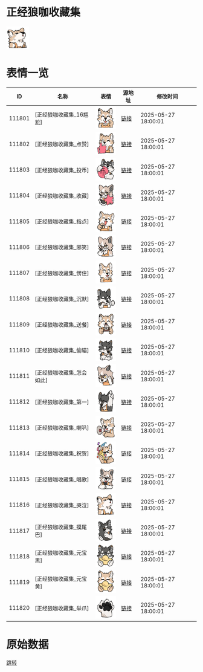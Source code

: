 # 正经狼咖收藏集

<img src="./cover.png" height="60" alt="cover" />

# 表情一览

|ID|名称|表情|源地址|修改时间|
|----|----|----|----|----|
|111801|[正经狼咖收藏集_16尴尬]|<img src="./pic/111801_%5B正经狼咖收藏集_16尴尬%5D.png" height="60" alt="16尴尬"/>|[链接](https://i0.hdslb.com/bfs/garb/1dccc1a4ed60f40d58fa3fc792a141b793b9ce8e.png)|2025-05-27 18:00:01|
|111802|[正经狼咖收藏集_点赞]|<img src="./pic/111802_%5B正经狼咖收藏集_点赞%5D.png" height="60" alt="点赞"/>|[链接](https://i0.hdslb.com/bfs/garb/567560d60078d770faf0d07e4c774378f5ef5453.png)|2025-05-27 18:00:01|
|111803|[正经狼咖收藏集_投币]|<img src="./pic/111803_%5B正经狼咖收藏集_投币%5D.png" height="60" alt="投币"/>|[链接](https://i0.hdslb.com/bfs/garb/a3718f02f9ca152560a78005be18e2190fd11206.png)|2025-05-27 18:00:01|
|111804|[正经狼咖收藏集_收藏]|<img src="./pic/111804_%5B正经狼咖收藏集_收藏%5D.png" height="60" alt="收藏"/>|[链接](https://i0.hdslb.com/bfs/garb/ffd6aa099c9ed6832f9312c42f8244ce35c828c4.png)|2025-05-27 18:00:01|
|111805|[正经狼咖收藏集_指点]|<img src="./pic/111805_%5B正经狼咖收藏集_指点%5D.png" height="60" alt="指点"/>|[链接](https://i0.hdslb.com/bfs/garb/68cd010d9d45cdf81f4d31787e90f8c1487ebeee.png)|2025-05-27 18:00:01|
|111806|[正经狼咖收藏集_邪笑]|<img src="./pic/111806_%5B正经狼咖收藏集_邪笑%5D.png" height="60" alt="邪笑"/>|[链接](https://i0.hdslb.com/bfs/garb/f76a4af187a58d11addde5275d3c1f0cfdf6f8ec.png)|2025-05-27 18:00:01|
|111807|[正经狼咖收藏集_愣住]|<img src="./pic/111807_%5B正经狼咖收藏集_愣住%5D.png" height="60" alt="愣住"/>|[链接](https://i0.hdslb.com/bfs/garb/a9e8652c1d0ad7b59cf44f414ecaa8d411a53ffd.png)|2025-05-27 18:00:01|
|111808|[正经狼咖收藏集_沉默]|<img src="./pic/111808_%5B正经狼咖收藏集_沉默%5D.png" height="60" alt="沉默"/>|[链接](https://i0.hdslb.com/bfs/garb/1f1836adef87d759f50fb73c00a9497cb9b23f27.png)|2025-05-27 18:00:01|
|111809|[正经狼咖收藏集_送餐]|<img src="./pic/111809_%5B正经狼咖收藏集_送餐%5D.png" height="60" alt="送餐"/>|[链接](https://i0.hdslb.com/bfs/garb/fdee8126a1889c2978674975b2ceee895b5e87fd.png)|2025-05-27 18:00:01|
|111810|[正经狼咖收藏集_偷瞄]|<img src="./pic/111810_%5B正经狼咖收藏集_偷瞄%5D.png" height="60" alt="偷瞄"/>|[链接](https://i0.hdslb.com/bfs/garb/87e041bcf2811d07bdc903cf32e63681203f05c9.png)|2025-05-27 18:00:01|
|111811|[正经狼咖收藏集_怎会如此]|<img src="./pic/111811_%5B正经狼咖收藏集_怎会如此%5D.png" height="60" alt="怎会如此"/>|[链接](https://i0.hdslb.com/bfs/garb/7db10d9e10ab5678215f9dd2a4ff8a73ea12802c.png)|2025-05-27 18:00:01|
|111812|[正经狼咖收藏集_第一]|<img src="./pic/111812_%5B正经狼咖收藏集_第一%5D.png" height="60" alt="第一"/>|[链接](https://i0.hdslb.com/bfs/garb/2da13a11bb1676e97c9e897e301f650da66ac6e5.png)|2025-05-27 18:00:01|
|111813|[正经狼咖收藏集_喇叭]|<img src="./pic/111813_%5B正经狼咖收藏集_喇叭%5D.png" height="60" alt="喇叭"/>|[链接](https://i0.hdslb.com/bfs/garb/33eac13f92138b43a2396b653052a2594357c1ef.png)|2025-05-27 18:00:01|
|111814|[正经狼咖收藏集_祝贺]|<img src="./pic/111814_%5B正经狼咖收藏集_祝贺%5D.png" height="60" alt="祝贺"/>|[链接](https://i0.hdslb.com/bfs/garb/7ada52d2645272b59991bddd7ce75505c667fde5.png)|2025-05-27 18:00:01|
|111815|[正经狼咖收藏集_唱歌]|<img src="./pic/111815_%5B正经狼咖收藏集_唱歌%5D.png" height="60" alt="唱歌"/>|[链接](https://i0.hdslb.com/bfs/garb/2db7f378acb4a19e49721f280e3cf80fb29d22ff.png)|2025-05-27 18:00:01|
|111816|[正经狼咖收藏集_哭泣]|<img src="./pic/111816_%5B正经狼咖收藏集_哭泣%5D.png" height="60" alt="哭泣"/>|[链接](https://i0.hdslb.com/bfs/garb/c646d7d4c2cbb76fd6aa36524a3cca9ea2218ae7.png)|2025-05-27 18:00:01|
|111817|[正经狼咖收藏集_摸尾巴]|<img src="./pic/111817_%5B正经狼咖收藏集_摸尾巴%5D.png" height="60" alt="摸尾巴"/>|[链接](https://i0.hdslb.com/bfs/garb/250e1f38e25c597585d39f94c22ab738ae8dfc64.png)|2025-05-27 18:00:01|
|111818|[正经狼咖收藏集_元宝黑]|<img src="./pic/111818_%5B正经狼咖收藏集_元宝黑%5D.png" height="60" alt="元宝黑"/>|[链接](https://i0.hdslb.com/bfs/garb/6cb6e680d34f475c6823a069408684e836d0a286.png)|2025-05-27 18:00:01|
|111819|[正经狼咖收藏集_元宝黄]|<img src="./pic/111819_%5B正经狼咖收藏集_元宝黄%5D.png" height="60" alt="元宝黄"/>|[链接](https://i0.hdslb.com/bfs/garb/7c9cd6649fcf8bd844dbbe3c32f55157c640f9af.png)|2025-05-27 18:00:01|
|111820|[正经狼咖收藏集_举爪]|<img src="./pic/111820_%5B正经狼咖收藏集_举爪%5D.png" height="60" alt="举爪"/>|[链接](https://i0.hdslb.com/bfs/garb/12201e117b0360566b12aedf08180f7a35b8a4ac.png)|2025-05-27 18:00:01|

# 原始数据

[跳转](./raw.json)

